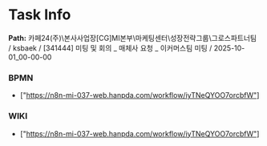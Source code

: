 # Task Info

**Path:** 카페24(주)\본사사업장\[CG]MI본부\마케팅센터\성장전략그룹\그로스파트너팀 / ksbaek / [341444] 미팅 및 회의 _ 매체사 요청 _ 이커머스팀 미팅 / 2025-10-01_00-00-00

### BPMN
- ["https://n8n-mi-037-web.hanpda.com/workflow/iyTNeQYOO7orcbfW"]

### WIKI
- ["https://n8n-mi-037-web.hanpda.com/workflow/iyTNeQYOO7orcbfW"]

